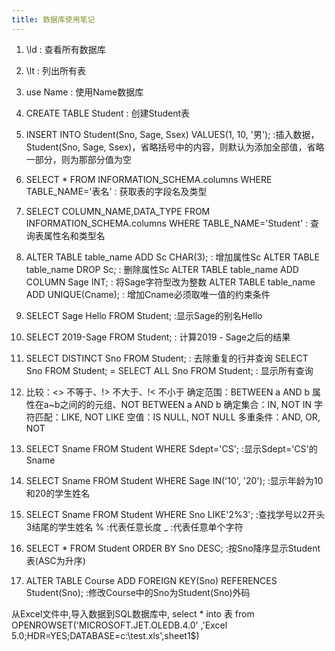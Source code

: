 ```yaml
---
title: 数据库使用笔记
---
```


1. \ld : 查看所有数据库

2. \lt : 列出所有表

3. use Name : 使用Name数据库

4. CREATE TABLE Student : 创建Student表

5. INSERT INTO Student(Sno, Sage, Ssex) VALUES(1, 10, '男'); :插入数据，Student(Sno, Sage, Ssex)，省略括号中的内容，则默认为添加全部值，省略一部分，则为那部分值为空

5. SELECT * FROM INFORMATION_SCHEMA.columns WHERE TABLE_NAME='表名' : 获取表的字段名及类型

6. SELECT COLUMN_NAME,DATA_TYPE FROM INFORMATION_SCHEMA.columns WHERE TABLE_NAME='Student' : 查询表属性名和类型名

7. ALTER TABLE table_name ADD Sc CHAR(3); : 增加属性Sc
   ALTER TABLE table_name DROP Sc;         : 删除属性Sc
   ALTER TABLE table_name ADD COLUMN Sage INT; : 将Sage字符型改为整数
   ALTER TABLE table_name ADD UNIQUE(Cname);  : 增加Cname必须取唯一值的约束条件

8. SELECT Sage Hello FROM Student; :显示Sage的别名Hello

9. SELECT 2019-Sage FROM Student; : 计算2019 - Sage之后的结果

10. SELECT DISTINCT Sno FROM Student; : 去除重复的行并查询
    SELECT Sno FROM Student;  =  SELECT ALL Sno FROM Student; : 显示所有查询

11. 比较：<> 不等于、!> 不大于、!< 不小于 
    确定范围：BETWEEN a AND b 属性在a~b之间的的元组、NOT BETWEEN a AND b
	确定集合：IN, NOT IN
	字符匹配：LIKE, NOT LIKE
	空值：IS NULL, NOT NULL
	多重条件：AND, OR, NOT

    
12. SELECT Sname FROM Student WHERE Sdept='CS'; :显示Sdept='CS'的Sname

13. SELECT Sname FROM Student WHERE Sage IN('10', '20');  :显示年龄为10和20的学生姓名

14. SELECT Sname FROM Student WHERE Sno LIKE'2%3';  :查找学号以2开头3结尾的学生姓名
% :代表任意长度
_ :代表任意单个字符

15. SELECT * FROM Student ORDER BY Sno DESC;  :按Sno降序显示Student表(ASC为升序) 

16. ALTER TABLE Course ADD FOREIGN KEY(Sno) REFERENCES Student(Sno);  :修改Course中的Sno为Student(Sno)外码

从Excel文件中,导入数据到SQL数据库中,
     select * into 表 from
 OPENROWSET('MICROSOFT.JET.OLEDB.4.0'
 ,'Excel 5.0;HDR=YES;DATABASE=c:\test.xls',sheet1$)

